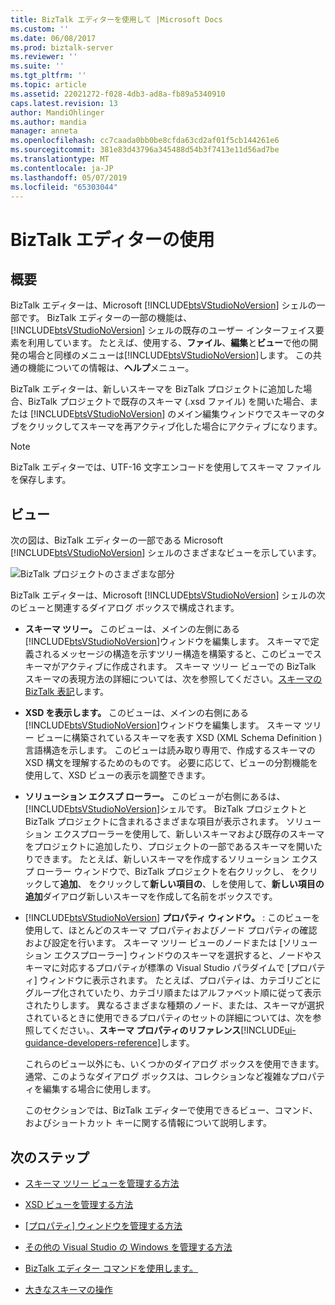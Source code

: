 ```yaml
---
title: BizTalk エディターを使用して |Microsoft Docs
ms.custom: ''
ms.date: 06/08/2017
ms.prod: biztalk-server
ms.reviewer: ''
ms.suite: ''
ms.tgt_pltfrm: ''
ms.topic: article
ms.assetid: 22021272-f028-4db3-ad8a-fb89a5340910
caps.latest.revision: 13
author: MandiOhlinger
ms.author: mandia
manager: anneta
ms.openlocfilehash: cc7caada0bb0be8cfda63cd2af01f5cb144261e6
ms.sourcegitcommit: 381e83d43796a345488d54b3f7413e11d56ad7be
ms.translationtype: MT
ms.contentlocale: ja-JP
ms.lasthandoff: 05/07/2019
ms.locfileid: "65303044"
---
```

# <a name="using-biztalk-editor"></a>BizTalk エディターの使用

## <a name="overview"></a>概要
BizTalk エディターは、Microsoft [!INCLUDE[btsVStudioNoVersion](../includes/btsvstudionoversion-md.md)] シェルの一部です。 BizTalk エディターの一部の機能は、[!INCLUDE[btsVStudioNoVersion](../includes/btsvstudionoversion-md.md)] シェルの既存のユーザー インターフェイス要素を利用しています。 たとえば、使用する、**ファイル**、**編集**と**ビュー**で他の開発の場合と同様のメニューは[!INCLUDE[btsVStudioNoVersion](../includes/btsvstudionoversion-md.md)]します。 この共通の機能についての情報は、**ヘルプ**メニュー。  
  
 BizTalk エディターは、新しいスキーマを BizTalk プロジェクトに追加した場合、BizTalk プロジェクトで既存のスキーマ (.xsd ファイル) を開いた場合、または [!INCLUDE[btsVStudioNoVersion](../includes/btsvstudionoversion-md.md)] のメイン編集ウィンドウでスキーマのタブをクリックしてスキーマを再アクティブ化した場合にアクティブになります。  
  
> [!NOTE]
>  BizTalk エディターでは、UTF-16 文字エンコードを使用してスキーマ ファイルを保存します。  

## <a name="views"></a>ビュー  
 次の図は、BizTalk エディターの一部である Microsoft [!INCLUDE[btsVStudioNoVersion](../includes/btsvstudionoversion-md.md)] シェルのさまざまなビューを示しています。  
  
 ![BizTalk プロジェクトのさまざまな部分](../core/media/differentpartsofbiztalkserver.gif "DifferentpartsofBizTalkServer")  
  
 BizTalk エディターは、Microsoft [!INCLUDE[btsVStudioNoVersion](../includes/btsvstudionoversion-md.md)] シェルの次のビューと関連するダイアログ ボックスで構成されます。  
  
- **スキーマ ツリー。** このビューは、メインの左側にある[!INCLUDE[btsVStudioNoVersion](../includes/btsvstudionoversion-md.md)]ウィンドウを編集します。 スキーマで定義されるメッセージの構造を示すツリー構造を構築すると、このビューでスキーマがアクティブに作成されます。 スキーマ ツリー ビューでの BizTalk スキーマの表現方法の詳細については、次を参照してください。[スキーマの BizTalk 表記](../core/biztalk-representation-of-schemas.md)します。  
  
- **XSD を表示します。** このビューは、メインの右側にある[!INCLUDE[btsVStudioNoVersion](../includes/btsvstudionoversion-md.md)]ウィンドウを編集します。 スキーマ ツリー ビューに構築されているスキーマを表す XSD (XML Schema Definition ) 言語構造を示します。 このビューは読み取り専用で、作成するスキーマの XSD 構文を理解するためのものです。 必要に応じて、ビューの分割機能を使用して、XSD ビューの表示を調整できます。  
  
- **ソリューション エクスプ ローラー。** このビューが右側にあるは、[!INCLUDE[btsVStudioNoVersion](../includes/btsvstudionoversion-md.md)]シェルです。 BizTalk プロジェクトと BizTalk プロジェクトに含まれるさまざまな項目が表示されます。 ソリューション エクスプローラーを使用して、新しいスキーマおよび既存のスキーマをプロジェクトに追加したり、プロジェクトの一部であるスキーマを開いたりできます。 たとえば、新しいスキーマを作成するソリューション エクスプ ローラー ウィンドウで、BizTalk プロジェクトを右クリックし、 をクリックして**追加**、 をクリックして**新しい項目の**、しを使用して、**新しい項目の追加**ダイアログ新しいスキーマを作成して名前をボックスです。  
  
- [!INCLUDE[btsVStudioNoVersion](../includes/btsvstudionoversion-md.md)]  **プロパティ ウィンドウ。** : このビューを使用して、ほとんどのスキーマ プロパティおよびノード プロパティの確認および設定を行います。 スキーマ ツリー ビューのノードまたは [ソリューション エクスプローラー] ウィンドウのスキーマを選択すると、ノードやスキーマに対応するプロパティが標準の Visual Studio パラダイムで [プロパティ] ウィンドウに表示されます。 たとえば、プロパティは、カテゴリごとにグループ化されていたり、カテゴリ順またはアルファベット順に従って表示されたりします。 異なるさまざまな種類のノード、または、スキーマが選択されているときに使用できるプロパティのセットの詳細については、次を参照してください。、**スキーマ プロパティのリファレンス**[!INCLUDE[ui-guidance-developers-reference](../includes/ui-guidance-developers-reference.md)]します。
  
  これらのビュー以外にも、いくつかのダイアログ ボックスを使用できます。 通常、このようなダイアログ ボックスは、コレクションなど複雑なプロパティを編集する場合に使用します。  
  
  このセクションでは、BizTalk エディターで使用できるビュー、コマンド、およびショートカット キーに関する情報について説明します。  
  
## <a name="next-steps"></a>次のステップ 
  
-   [スキーマ ツリー ビューを管理する方法](../core/how-to-manage-the-schema-tree-view.md)  
  
-   [XSD ビューを管理する方法](../core/how-to-manage-the-xsd-view.md)  
  
-   [[プロパティ] ウィンドウを管理する方法](../core/how-to-manage-the-properties-window.md)  
  
-   [その他の Visual Studio の Windows を管理する方法](../core/how-to-manage-other-visual-studio-windows.md)  
  
-   [BizTalk エディター コマンドを使用します。](../core/using-biztalk-editor-commands.md)  
  
-   [大きなスキーマの操作](../core/working-with-large-schemas.md)